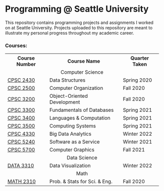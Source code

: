 # Programming @ Seattle University

This repository contains programming projects and assignments I worked on at Seattle University. Projects uploaded to this repository are meant to illustrate my personal progress throughout my academic career.

### Courses:

<table>
  <tr>
    <th>Course Number</th>
    <th>Course Name</th>
    <th>Quarter Taken</th>
<!-- <th width="35%" rowspan=15><image alt="Photo" src="./SU_Dark.jpg" /></th> -->
  </tr>
  <tr>
    <td colspan=3 align="center">Computer Science</td>
  </tr>
  <tr>
    <td><a href="./CPSC 2430 Data Structures">CPSC 2430</a></td>
    <td>Data Structures</td>
    <td>Spring 2020</td>
  </tr>
  <tr>
    <td><a href="./CPSC 2500 Computer Organization">CPSC 2500</a></td>
    <td>Computer Organization</td>
    <td>Fall 2020</td>
  </tr>
  <tr>
    <td><a href="./CPSC 3200 Object-Oriented Development">CPSC 3200</a></td>
    <td>Object-Oriented Development</td>
    <td>Fall 2020</td>
  </tr>
  <tr>
    <td><a href="./CPSC 3300 Fundamentals of Databases">CPSC 3300</a></td>
    <td>Fundamentals of Databases</td>
    <td>Spring 2021</td>
  </tr>
  <tr>
    <td><a href="./CPSC 3400 Languages & Computation">CPSC 3400</a></td>
    <td>Languages & Computation</td>
    <td>Spring 2021</td>
  </tr>
  <tr>
    <td><a href="./CPSC 3500 Computing Systems">CPSC 3500</a></td>
    <td>Computing Systems</td>
    <td>Spring 2021</td>
  </tr>
  <tr>
    <td><a href="./CPSC 4330 Big Data Analytics">CPSC 4330</a></td>
    <td>Big Data Analytics</td>
    <td>Winter 2022</td>
  </tr>
  <tr>
    <td><a href="./CPSC 5240 Software as a Service">CPSC 5240</a></td>
    <td>Software as a Service</td>
    <td>Winter 2021</td>
  </tr>
  <tr>
    <td><a href="./CPSC 5700 Computer Graphics">CPSC 5700</a></td>
    <td>Computer Graphics</td>
    <td>Fall 2021</td>
  </tr>
  <tr>
    <td colspan=3 align="center">Data Science</td>
  </tr>
  <tr>
    <td><a href="./DATA 3310 Data Visualization">DATA 3310</a></td>
    <td>Data Visualization</td>
    <td>Winter 2022</td>
  </tr>
  <tr>
    <td colspan=3 align="center">Math</td>
  </tr>
  <tr>
    <td><a href="./MATH 2310 Probability & Statistics">MATH 2310</a></td>
    <td>Prob. & Stats for Sci. & Eng.</td>
    <td>Fall 2020</td>
  </tr>
</table>
